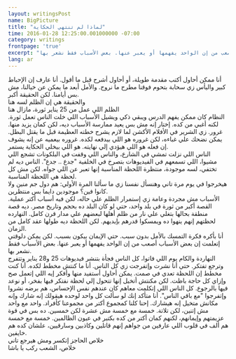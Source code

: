 ```yaml
---
layout: writingsPost  
name: BigPicture  
title: "لماذا لم تنتهي الحكاية"  
time: 2016-01-28 12:25:00.001000000 -07:00  
category: writings  
frontpage: 'true'  
excerpt: "أنا بأكره فكرة التمسك بالأمل بدون سبب. حتي الإيمان بيكون بسبب. لكن يمكن دلوقتي إتعلمت إن بعض الأسباب أصعب من إن الواحد يفهمها أو يعبر عنها. بعض الأسباب فقط نشعر بها"
lang: ar  
--- 
```


أنا ممكن أحاول أكتب مقدمة طويلة، أو أحاول أشرح قبل ما أقول. أنا عارف إن الإحباط كبير واليأس زي سحابة بتحوم فوقنا مطرح ما نروح. والأمل أبعد ما يمكن عن خيالنا، مش بس أيامنا. لكن الحقيقة أكبر.   
والحقيقة هي إن الظلم لسه هنا  
الظلم اللي عمل من 25 يناير ثورة، مازال هنا  
النظام كان ممكن يفهم الدرس ويبقي ذكي ويشيل الأسباب اللي خلت الناس تعمل ثورة. لكنه أغبي من كده. إختار إنه مش بس يعيد ممارسة الأسباب ديه، لكن كمان يزيد منها. غرور. زي الشرير في الأفلام الأكشن لما لازم يشرح خطته العظيمة قبل ما يقتل البطل. يمكن نضحك علي غباءه، لكن غروره هو اللي بيدفعه لكده. غروره بيعميه عن إنه يشوف إن فعله هو اللي هيؤدي إلي نهايته. هو اللي بيخلي الحكاية يستمر.  
الناس اللي نزلت تمشي في الشارع، والناس اللي وقفت في البلكونات تشجع اللي مشيوا، اللي تسمعهم في الفيديوهات بتصرخ في الخلفية "جدع .. جدع". الناس ديه لم تختفي، لسه موجودة، منتظرة اللحظة المناسبة إنها تعبر عن اللي جواه. لكن مش كل لحظة هي اللحظة المناسبة.  
هيخرجوا في يوم مرة تاني وهنسأل نفسنا زي ما سألنا المرة الأولي: هم دول جم منين ولا كانوا فين؟ موجودين دايما بس منتظرين.  
الأسباب مش مجردة وعامة زي إستمرار الظلم علي حاله، لكن فيه أسباب أكتر عملية. القصة أكبر من ثورة في بلد واحد، حتي لو كان البلد ده بحجم وتاريخ مصر. ديه قصة منطقة بحالها بتغلي علي نار من ظلم أهلها لبعضهم علي مدار قرن كامل. النهارده لحظتهم إنهم ينهوا ده ويمسكوا قدرهم بإيديهم. لكن اللحظة ديه طولها عقد كامل من الزمان.  
أنا بأكره فكرة التمسك بالأمل بدون سبب. حتي الإيمان بيكون بسبب. لكن يمكن دلوقتي إتعلمت إن بعض الأسباب أصعب من إن الواحد يفهمها أو يعبر عنها. بعض الأسباب فقط نشعر بها.  
النهاردة والكام يوم اللي فاتوا، كل الناس فجأة بتنشر فيديوهات 25 و28 يناير وتتفرج وترجع تفتكر. حتي أنا نشرت وإتفرجت زي كل الناس. أنا ما كنتش مخطط لكده. أنا كنت مخطط إن اللحظة تعدي في صمت. يمكن أحاول أستفيد منها وأفكر إيه اللي إتعمل صح وإزاي كل حاجة باظت. لكن مكنتش أتخيل إنها تتحول إلي لحظة نفتكر فيها بفخر، أو نوعد فيها بالرجوع. كل الناس اللي إتكلمت معاهم كان عندهم نفس الإحساس، هم برضه نشروا وإتفرجوا "مع باقي الناس". أنا متأكد إنك لو سألت كل واحد لوحده هيقولك إنه شارك وإنه مكانش متخيل إنه هيشارك. إحنا كلنا كمجموع أكتر من مجموعنا كأفراد. واحد مع واحد مش إتنين، لكن تلاتة. خمسة مع خمسة مش عشرة لكن خمسين. ده بس في قوة عزيمتهم وإيمانهم، لكنهم كمان أكتر من كده بكتير في عيون الظالمين. خمسة مع خمسة هم ألف في قلوب اللي عارفين من جواهم إنهم قاتلين وكاذبين وسارقيين، علشان كده هم خايفين.  
خلاص الحاجز إتكسر ومش هيرجع تاني  
خلاص، الشعب ركب يا باشا  
